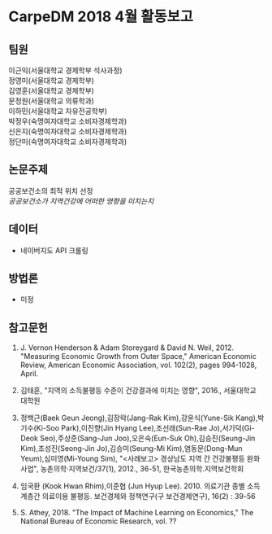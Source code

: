 # CarpeDM 2018 4월 활동보고

팀원
---
이근익(서울대학교 경제학부 석사과정)  
정영미(서울대학교 경제학부)  
김영훈(서울대학교 경제학부)  
문정원(서울대학교 의류학과)  
이하민(서울대학교 자유전공학부)  
박정우(숙명여자대학교 소비자경제학과)  
신은지(숙명여자대학교 소비자경제학과)  
정단미(숙명여자대학교 소비자경제학과)  


논문주제
---
공공보건소의 최적 위치 선정  
<i>공공보건소가 지역건강에 어떠한 영향을 미치는지</i>


데이터
---
* 네이버지도 API 크롤링


방법론
---
* 미정


참고문헌
---
1. J. Vernon Henderson & Adam Storeygard & David N. Weil, 2012. "Measuring Economic Growth from Outer Space," American Economic Review, American Economic Association, vol. 102(2), pages 994-1028, April.

2. 김태훈, "지역의 소득불평등 수준이 건강결과에 미치는 영향", 2016., 서울대학교 대학원

3. 정백근(Baek Geun Jeong),김장락(Jang-Rak Kim),강윤식(Yune-Sik Kang),박기수(Ki-Soo Park),이진향(Jin Hyang Lee),조선래(Sun-Rae Jo),서기덕(Gi-Deok Seo),주상준(Sang-Jun Joo),오은숙(Eun-Suk Oh),김승진(Seung-Jin Kim),조성진(Seong-Jin Jo),김승미(Seung-Mi Kim),염동문(Dong-Mun Yeum),심미영(Mi-Young Sim), "<사례보고> 경상남도 지역 간 건강불평등 완화사업", 농촌의학·지역보건/37(1), 2012., 36-51, 한국농촌의학.지역보건학회

4. 임국환 (Kook Hwan Rhim),이준협 (Jun Hyup Lee). 2010. 의료기관 종별 소득계층간 의료이용 불평등. 보건경제와 정책연구(구 보건경제연구), 16(2) : 39-56

5. S. Athey, 2018. "The Impact of Machine Learning on Economics," The National Bureau of Economic Research, vol. ??
